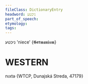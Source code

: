 ```yaml
---
fileClass: DictionaryEntry
headword: ניכטע
part_of_speech: 
etymology: 
tags: 
---
```

ניכטע
'niece'
{𝕲𝖊𝖗𝖒𝖆𝖓𝖎𝖘𝖒}

WESTERN
========

nɩxtə {WTCP, Dunajská Streda, 47179}
